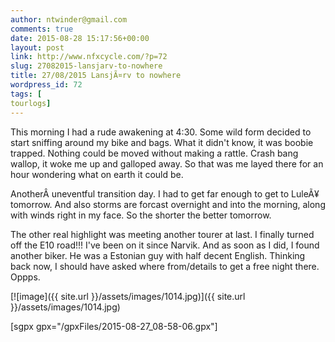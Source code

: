 ```yaml
---
author: ntwinder@gmail.com
comments: true
date: 2015-08-28 15:17:56+00:00
layout: post
link: http://www.nfxcycle.com/?p=72
slug: 27082015-lansjarv-to-nowhere
title: 27/08/2015 LansjÃ¤rv to nowhere
wordpress_id: 72
tags: [
tourlogs]
---
```


This morning I had a rude awakening at 4:30. Some wild form decided to start sniffing around my bike and bags. What it didn't know, it was boobie trapped. Nothing could be moved without making a rattle. Crash bang wallop, it woke me up and galloped away. So that was me layed there for an hour wondering what on earth it could be.

AnotherÂ uneventful transition day. I had to get far enough to get to LuleÃ¥ tomorrow. And also storms are forcast overnight and into the morning, along with winds right in my face. So the shorter the better tomorrow. 

The other real highlight was meeting another tourer at last. I finally turned off the E10 road!!! I've been on it since Narvik. And as soon as I did, I found another biker. He was a Estonian guy with half decent English. Thinking back now, I should have asked where from/details to get a free night there. Oppps. 


[![image]({{ site.url }}/assets/images/1014.jpg)]({{ site.url }}/assets/images/1014.jpg)

[sgpx gpx="/gpxFiles/2015-08-27_08-58-06.gpx"]
